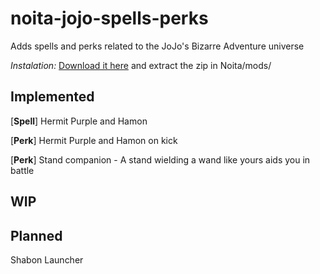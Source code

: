 # noita-jojo-spells-perks
Adds spells and perks related to the JoJo's Bizarre Adventure universe

*Instalation:* [Download it here](https://github.com/julianblane/noita-jojo-spells-perks/archive/master.zip) and extract the zip in Noita/mods/

## Implemented
[**Spell**] Hermit Purple and Hamon

[**Perk**] Hermit Purple and Hamon on kick

[**Perk**] Stand companion - A stand wielding a wand like yours aids you in battle

## WIP

## Planned
Shabon Launcher
